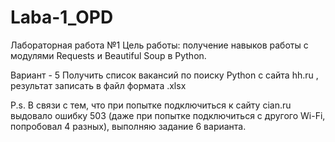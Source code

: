 # Laba-1_OPD
Лабораторная работа №1
Цель работы: получение навыков работы с модулями Requests и Beautiful Soup в Python.

Вариант - 5
Получить список вакансий по поиску Python с сайта hh.ru , результат записать в файл формата .xlsx

P.s. В связи с тем, что при попытке подключиться к сайту cian.ru выдовало ошибку 503 (даже при попытке подключиться с другого Wi-Fi, попробовал 4 разных),
выполняю задание 6 варианта.
